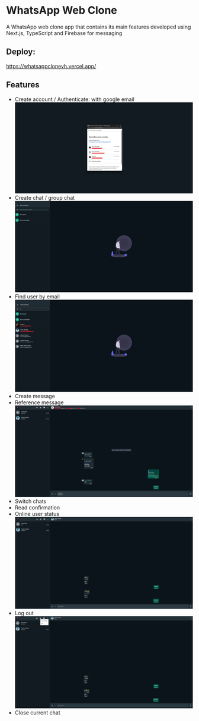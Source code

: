# WhatsApp Web Clone

A WhatsApp web clone app that contains its main features developed using Next.js, TypeScript and Firebase for messaging

## Deploy:

https://whatsappclonevh.vercel.app/

## Features

- Create account / Authenticate: with google email
  ![Alt text](/public/auth.png "Project screenshot")
- Create chat / group chat
  ![Alt text](/public/create-chat.png "Project screenshot")
- Find user by email
  ![Alt text](/public/find-user.png "Project screenshot")
- Create message
- Reference message
  ![Alt text](/public/group-chat.png "Project screenshot")
- Switch chats
- Read confirmation
- Online user status
  ![Alt text](/public/in-chat.png "Project screenshot")
- Log out
  ![Alt text](/public/logout.png "Project screenshot")
- Close current chat
